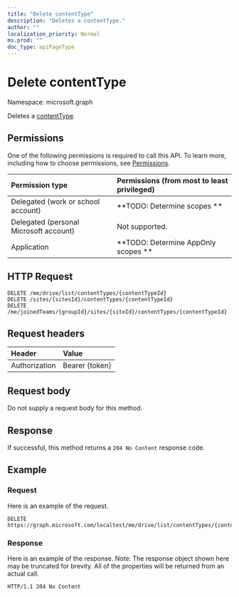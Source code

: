 ```yaml
---
title: "Delete contentType"
description: "Deletes a contentType."
author: ""
localization_priority: Normal
ms.prod: ""
doc_type: apiPageType
---
```


# Delete contentType

Namespace: microsoft.graph

Deletes a [contentType](../resources/contenttype.md).

## Permissions
One of the following permissions is required to call this API. To learn more, including how to choose permissions, see [Permissions](/concepts/permissions-reference.md).

|Permission type|Permissions (from most to least privileged)|
|:---|:---|
|Delegated (work or school account)|**TODO: Determine scopes **|
|Delegated (personal Microsoft account)|Not supported.|
|Application|**TODO: Determine AppOnly scopes **|

## HTTP Request
<!-- {
  "blockType": "ignored"
}
-->
``` http
DELETE /me/drive/list/contentTypes/{contentTypeId}
DELETE /sites/{sitesId}/contentTypes/{contentTypeId}
DELETE /me/joinedTeams/{groupId}/sites/{siteId}/contentTypes/{contentTypeId}
```

## Request headers
|Header|Value|
|:---|:---|
|Authorization|Bearer {token}|

## Request body
Do not supply a request body for this method.

## Response
If successful, this method returns a `204 No Content` response code.

## Example

### Request
Here is an example of the request.
<!-- {
  "blockType": "request",
  "name": "delete_contenttype"
}
-->
``` http
DELETE https://graph.microsoft.com/localtest/me/drive/list/contentTypes/{contentTypeId}
```

### Response
Here is an example of the response. Note: The response object shown here may be truncated for brevity. All of the properties will be returned from an actual call.
<!-- {
  "blockType": "response",
  "truncated": true
}
-->
``` http
HTTP/1.1 204 No Content
```

